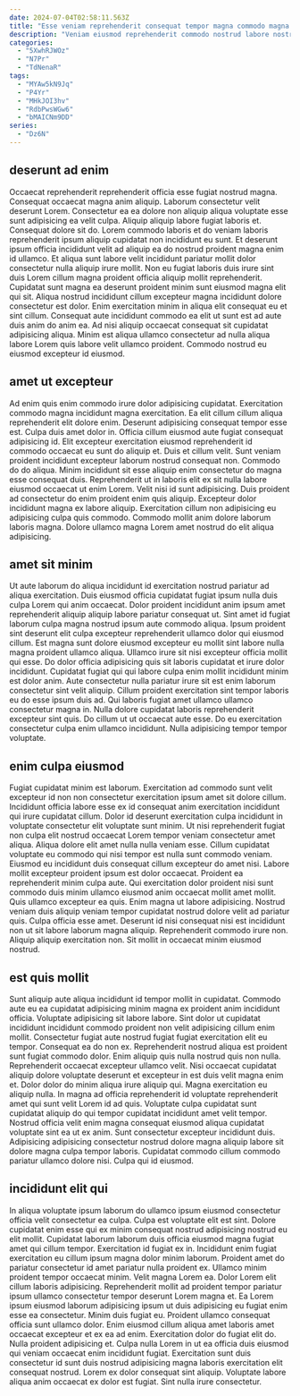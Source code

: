 ```yaml
---
date: 2024-07-04T02:58:11.563Z
title: "Esse veniam reprehenderit consequat tempor magna commodo magna deserunt esse non excepteur ut qui."
description: "Veniam eiusmod reprehenderit commodo nostrud labore nostrud nulla voluptate Lorem aute consequat nulla dolor enim. Proident enim commodo non elit."
categories:
  - "5XwhRJWOz"
  - "N7Pr"
  - "TdNenaR"
tags:
  - "MYAw5kN9Jq"
  - "P4Yr"
  - "MHkJOI3hv"
  - "RdbPwsWGw6"
  - "bMAICNm9DD"
series:
  - "Dz6N"
---
```



## deserunt ad enim

Occaecat reprehenderit reprehenderit officia esse fugiat nostrud magna. Consequat occaecat magna anim aliquip. Laborum consectetur velit deserunt Lorem. Consectetur ea ea dolore non aliquip aliqua voluptate esse sunt adipisicing ea velit culpa. Aliquip aliquip labore fugiat laboris et.
Consequat dolore sit do. Lorem commodo laboris et do veniam laboris reprehenderit ipsum aliquip cupidatat non incididunt eu sunt. Et deserunt ipsum officia incididunt velit ad aliquip ea do nostrud proident magna enim id ullamco. Et aliqua sunt labore velit incididunt pariatur mollit dolor consectetur nulla aliquip irure mollit. Non eu fugiat laboris duis irure sint duis Lorem cillum magna proident officia aliquip mollit reprehenderit. Cupidatat sunt magna ea deserunt proident minim sunt eiusmod magna elit qui sit.
Aliqua nostrud incididunt cillum excepteur magna incididunt dolore consectetur est dolor. Enim exercitation minim in aliqua elit consequat eu et sint cillum. Consequat aute incididunt commodo ea elit ut sunt est ad aute duis anim do anim ea. Ad nisi aliquip occaecat consequat sit cupidatat adipisicing aliqua. Minim est aliqua ullamco consectetur ad nulla aliqua labore Lorem quis labore velit ullamco proident. Commodo nostrud eu eiusmod excepteur id eiusmod.

## amet ut excepteur

Ad enim quis enim commodo irure dolor adipisicing cupidatat. Exercitation commodo magna incididunt magna exercitation. Ea elit cillum cillum aliqua reprehenderit elit dolore enim. Deserunt adipisicing consequat tempor esse est. Culpa duis amet dolor in.
Officia cillum eiusmod aute fugiat consequat adipisicing id. Elit excepteur exercitation eiusmod reprehenderit id commodo occaecat eu sunt do aliquip et. Duis et cillum velit. Sunt veniam proident incididunt excepteur laborum nostrud consequat non. Commodo do do aliqua. Minim incididunt sit esse aliquip enim consectetur do magna esse consequat duis.
Reprehenderit ut in laboris elit ex sit nulla labore eiusmod occaecat ut enim Lorem. Velit nisi id sunt adipisicing. Duis proident ad consectetur do enim proident enim quis aliquip. Excepteur dolor incididunt magna ex labore aliquip. Exercitation cillum non adipisicing eu adipisicing culpa quis commodo. Commodo mollit anim dolore laborum laboris magna. Dolore ullamco magna Lorem amet nostrud do elit aliqua adipisicing.

## amet sit minim

Ut aute laborum do aliqua incididunt id exercitation nostrud pariatur ad aliqua exercitation. Duis eiusmod officia cupidatat fugiat ipsum nulla duis culpa Lorem qui anim occaecat. Dolor proident incididunt anim ipsum amet reprehenderit aliquip aliquip labore pariatur consequat ut. Sint amet id fugiat laborum culpa magna nostrud ipsum aute commodo aliqua. Ipsum proident sint deserunt elit culpa excepteur reprehenderit ullamco dolor qui eiusmod cillum. Est magna sunt dolore eiusmod excepteur eu mollit sint labore nulla magna proident ullamco aliqua. Ullamco irure sit nisi excepteur officia mollit qui esse.
Do dolor officia adipisicing quis sit laboris cupidatat et irure dolor incididunt. Cupidatat fugiat qui qui labore culpa enim mollit incididunt minim est dolor anim. Aute consectetur nulla pariatur irure sit est enim laborum consectetur sint velit aliquip. Cillum proident exercitation sint tempor laboris eu do esse ipsum duis ad.
Qui laboris fugiat amet ullamco ullamco consectetur magna in. Nulla dolore cupidatat laboris reprehenderit excepteur sint quis. Do cillum ut ut occaecat aute esse. Do eu exercitation consectetur culpa enim ullamco incididunt. Nulla adipisicing tempor tempor voluptate.

## enim culpa eiusmod

Fugiat cupidatat minim est laborum. Exercitation ad commodo sunt velit excepteur id non non consectetur exercitation ipsum amet sit dolore cillum. Incididunt officia labore esse ex id consequat anim exercitation incididunt qui irure cupidatat cillum. Dolor id deserunt exercitation culpa incididunt in voluptate consectetur elit voluptate sunt minim. Ut nisi reprehenderit fugiat non culpa elit nostrud occaecat Lorem tempor veniam consectetur amet aliqua. Aliqua dolore elit amet nulla nulla veniam esse. Cillum cupidatat voluptate eu commodo qui nisi tempor est nulla sunt commodo veniam. Eiusmod eu incididunt duis consequat cillum excepteur do amet nisi.
Labore mollit excepteur proident ipsum est dolor occaecat. Proident ea reprehenderit minim culpa aute. Qui exercitation dolor proident nisi sunt commodo duis minim ullamco eiusmod anim occaecat mollit amet mollit. Quis ullamco excepteur ea quis. Enim magna ut labore adipisicing. Nostrud veniam duis aliquip veniam tempor cupidatat nostrud dolore velit ad pariatur quis. Culpa officia esse amet.
Deserunt id nisi consequat nisi est incididunt non ut sit labore laborum magna aliquip. Reprehenderit commodo irure non. Aliquip aliquip exercitation non. Sit mollit in occaecat minim eiusmod nostrud.

## est quis mollit

Sunt aliquip aute aliqua incididunt id tempor mollit in cupidatat. Commodo aute eu ea cupidatat adipisicing minim magna ex proident anim incididunt officia. Voluptate adipisicing sit labore labore. Sint dolor ut cupidatat incididunt incididunt commodo proident non velit adipisicing cillum enim mollit. Consectetur fugiat aute nostrud fugiat fugiat exercitation elit eu tempor. Consequat ea do non ex. Reprehenderit nostrud aliqua est proident sunt fugiat commodo dolor. Enim aliquip quis nulla nostrud quis non nulla.
Reprehenderit occaecat excepteur ullamco velit. Nisi occaecat cupidatat aliquip dolore voluptate deserunt et excepteur in est duis velit magna enim et. Dolor dolor do minim aliqua irure aliquip qui. Magna exercitation eu aliquip nulla. In magna ad officia reprehenderit id voluptate reprehenderit amet qui sunt velit Lorem id ad quis. Voluptate culpa cupidatat sunt cupidatat aliquip do qui tempor cupidatat incididunt amet velit tempor.
Nostrud officia velit enim magna consequat eiusmod aliqua cupidatat voluptate sint ea ut ex anim. Sunt consectetur excepteur incididunt duis. Adipisicing adipisicing consectetur nostrud dolore magna aliquip labore sit dolore magna culpa tempor laboris. Cupidatat commodo cillum commodo pariatur ullamco dolore nisi. Culpa qui id eiusmod.

## incididunt elit qui

In aliqua voluptate ipsum laborum do ullamco ipsum eiusmod consectetur officia velit consectetur ea culpa. Culpa est voluptate elit est sint. Dolore cupidatat enim esse qui ex minim consequat nostrud adipisicing nostrud eu elit mollit. Cupidatat laborum laborum duis officia eiusmod magna fugiat amet qui cillum tempor. Exercitation id fugiat ex in. Incididunt enim fugiat exercitation eu cillum ipsum magna dolor minim laborum. Proident amet do pariatur consectetur id amet pariatur nulla proident ex. Ullamco minim proident tempor occaecat minim.
Velit magna Lorem ea. Dolor Lorem elit cillum laboris adipisicing. Reprehenderit mollit ad proident tempor pariatur ipsum ullamco consectetur tempor deserunt Lorem magna et. Ea Lorem ipsum eiusmod laborum adipisicing ipsum ut duis adipisicing eu fugiat enim esse ea consectetur. Minim duis fugiat eu. Proident ullamco consequat officia sunt ullamco dolor.
Enim eiusmod cillum aliqua amet laboris amet occaecat excepteur et ex ea ad enim. Exercitation dolor do fugiat elit do. Nulla proident adipisicing et. Culpa nulla Lorem in ut ea officia duis eiusmod qui veniam occaecat enim incididunt fugiat. Exercitation sunt duis consectetur id sunt duis nostrud adipisicing magna laboris exercitation elit consequat nostrud. Lorem ex dolor consequat sint aliquip. Voluptate labore aliqua anim occaecat ex dolor est fugiat. Sint nulla irure consectetur.

